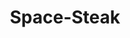 ---
pid: CH43
title: Space-Steak
location_transcription: Here
zipcode: '21227'
outside_phl: 'Halethorpe MD '
neighborhood: 
age: '23'
age_range: 20-29
instagram: 
image_file_name: CH_43.jpg
proposal_transcription: 
topic: Food,Philadelphia
topic_summary: 0, 0
type: Other No Form
keywords_other: 
credit: Eber McCallough
image_labels: Astronaut eating a cheesesteak
twitter: 
facebook: 
permalink: "/monuments/ch43/"
layout: item-page
---